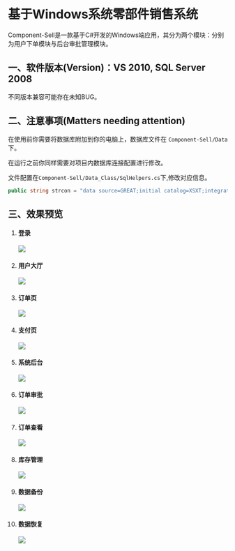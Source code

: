 # 基于Windows系统零部件销售系统

Component-Sell是一款基于C#开发的Windows端应用，其分为两个模块：分别为用户下单模块与后台审批管理模块。

## 一、软件版本(Version)：VS 2010, SQL Server 2008

不同版本兼容可能存在未知BUG。


## 二、注意事项(Matters needing attention)

在使用前你需要将数据库附加到你的电脑上，数据库文件在 `` Component-Sell/Data `` 下。

在运行之前你同样需要对项目内数据库连接配置进行修改。

文件配置在`` Component-Sell/Data_Class/SqlHelpers.cs ``下,修改对应信息。

``` c#
public string strcon = "data source=GREAT;initial catalog=XSXT;integrated security=true";
```

## 三、效果预览
1. #### 登录
    ![](image/2.png)

2. #### 用户大厅
    ![](image/3.png)

3. #### 订单页
    ![](image/4.png)

4. #### 支付页
    ![](image/5.png)

5. #### 系统后台
    ![](image/6.png)

6. #### 订单审批
    ![](image/9.png)

7. #### 订单查看
    ![](image/8.png)

8. #### 库存管理
    ![](image/7.png)

9.  #### 数据备份
    ![](image/11.png)

10. #### 数据恢复
    ![](image/12.png)
